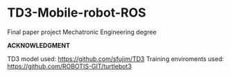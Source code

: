 # TD3-Mobile-robot-ROS

Final paper project Mechatronic Engineering degree 

<b> ACKNOWLEDGMENT </b>

TD3 model used: https://github.com/sfujim/TD3
Training enviroments used: https://github.com/ROBOTIS-GIT/turtlebot3
